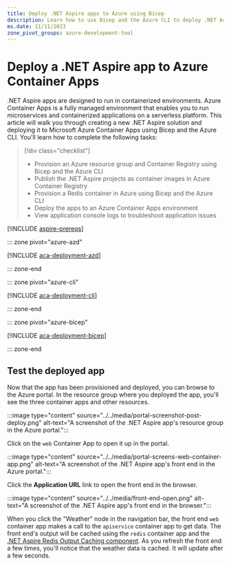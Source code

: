 ```yaml
---
title: Deploy .NET Aspire apps to Azure using Bicep
description: Learn how to use Bicep and the Azure CLI to deploy .NET Aspire apps to Azure.
ms.date: 11/11/2023
zone_pivot_groups: azure-development-tool
---
```


# Deploy a .NET Aspire app to Azure Container Apps

.NET Aspire apps are designed to run in containerized environments. Azure Container Apps is a fully managed environment that enables you to run microservices and containerized applications on a serverless platform. This article will walk you through creating a new .NET Aspire solution and deploying it to Microsoft Azure Container Apps using Bicep and the Azure CLI. You'll learn how to complete the following tasks:

> [!div class="checklist"]
>
> - Provision an Azure resource group and Container Registry using Bicep and the Azure CLI
> - Publish the .NET Aspire projects as container images in Azure Container Registry
> - Provision a Redis container in Azure using Bicep and the Azure CLI
> - Deploy the apps to an Azure Container Apps environment
> - View application console logs to troubleshoot application issues

[!INCLUDE [aspire-prereqs](../../includes/aspire-prereqs.md)]

::: zone pivot="azure-azd"

[!INCLUDE [aca-deployment-azd](includes/aca-deployment-azd.md)]

::: zone-end

::: zone pivot="azure-cli"

[!INCLUDE [aca-deployment-cli](includes/aca-deployment-cli.md)]

::: zone-end

::: zone pivot="azure-bicep"

[!INCLUDE [aca-deployment-bicep](includes/aca-deployment-bicep.md)]

::: zone-end

## Test the deployed app

Now that the app has been provisioned and deployed, you can browse to the Azure portal. In the resource group where you deployed the app, you'll see the three container apps and other resources.

:::image type="content" source="../../media/portal-screenshot-post-deploy.png" alt-text="A screenshot of the .NET Aspire app's resource group in the Azure portal.":::

Click on the `web` Container App to open it up in the portal.

:::image type="content" source="../../media/portal-screens-web-container-app.png" alt-text="A screenshot of the .NET Aspire app's front end in the Azure portal.":::

Click the **Application URL** link to open the front end in the browser.

:::image type="content" source="../../media/front-end-open.png" alt-text="A screenshot of the .NET Aspire app's front end in the browser.":::

When you click the "Weather" node in the navigation bar, the front end `web` container app makes a call to the `apiservice` container app to get data. The front end's output will be cached using the `redis` container app and the [.NET Aspire Redis Output Caching component](../../caching/stackexchange-redis-output-caching-component.md). As you refresh the front end a few times, you'll notice that the weather data is cached. It will update after a few seconds.
